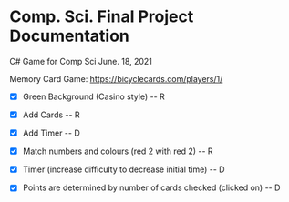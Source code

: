 # Comp. Sci. Final Project Documentation
C# Game for Comp Sci
June. 18, 2021

Memory Card Game:
https://bicyclecards.com/players/1/
   - [x] Green Background (Casino style) -- R
   - [x] Add Cards -- R
   - [x] Add Timer -- D
   - [x] Match numbers and colours (red 2 with red 2) -- R
   - [x] Timer (increase difficulty to decrease initial time) -- D
   - [x] Points are determined by number of cards checked (clicked on) -- D


